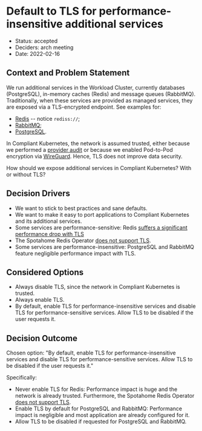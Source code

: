 # Default to TLS for performance-insensitive additional services

- Status: accepted
- Deciders: arch meeting
- Date: 2022-02-16

## Context and Problem Statement

We run additional services in the Workload Cluster, currently databases (PostgreSQL), in-memory caches (Redis) and message queues (RabbitMQ).
Traditionally, when these services are provided as managed services, they are exposed via a TLS-encrypted endpoint. See examples for:

- [Redis](https://learn.microsoft.com/en-us/azure/azure-cache-for-redis/cache-nodejs-get-started#create-a-new-nodejs-app) -- notice `rediss://`;
- [RabbitMQ](https://docs.aws.amazon.com/amazon-mq/latest/developer-guide/data-protection.html#data-protection-encryption-in-transit);
- [PostgreSQL](https://docs.aws.amazon.com/AmazonRDS/latest/UserGuide/PostgreSQL.Concepts.General.SSL.html).

In Compliant Kubernetes, the network is assumed trusted, either because we performed a [provider audit](../operator-manual/provider-audit.md) or because we enabled Pod-to-Pod encryption via [WireGuard](https://elastisys.com/redundancy-across-data-centers-with-kubernetes-wireguard-and-rook/). Hence, TLS does not improve data security.

How should we expose additional services in Compliant Kubernetes? With or without TLS?

## Decision Drivers

- We want to stick to best practices and sane defaults.
- We want to make it easy to port applications to Compliant Kubernetes and its additional services.
- Some services are performance-sensitive: Redis [suffers a significant performance drop with TLS](https://dzone.com/articles/redis-tls-can-significantly-reduce-performance-a-l)
- The Spotahome Redis Operator [does not support TLS](https://github.com/spotahome/redis-operator/issues/268).
- Some services are performance-insensitive: PostgreSQL and RabbitMQ feature negligible performance impact with TLS.

## Considered Options

- Always disable TLS, since the network in Compliant Kubernetes is trusted.
- Always enable TLS.
- By default, enable TLS for performance-insensitive services and disable TLS for performance-sensitive services. Allow TLS to be disabled if the user requests it.

## Decision Outcome

Chosen option: "By default, enable TLS for performance-insensitive services and disable TLS for performance-sensitive services. Allow TLS to be disabled if the user requests it."

Specifically:

- Never enable TLS for Redis: Performance impact is huge and the network is already trusted. Furthermore, the Spotahome Redis Operator [does not support TLS](https://github.com/spotahome/redis-operator/issues/268).
- Enable TLS by default for PostgreSQL and RabbitMQ: Performance impact is negligible and most application are already configured for it.
- Allow TLS to be disabled if requested for PostgreSQL and RabbitMQ.
